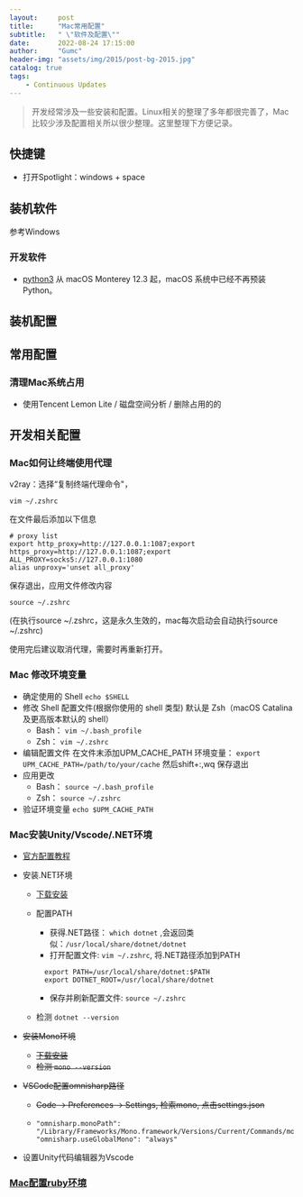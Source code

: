 ```yaml
---
layout:     post
title:      "Mac常用配置"
subtitle:   " \"软件及配置\""
date:       2022-08-24 17:15:00
author:     "Gumc"
header-img: "assets/img/2015/post-bg-2015.jpg"
catalog: true
tags:
    - Continuous Updates
---
```

> 开发经常涉及一些安装和配置。Linux相关的整理了多年都很完善了，Mac比较少涉及配置相关所以很少整理。这里整理下方便记录。

## 快捷键

* 打开Spotlight：windows + space

## 装机软件

参考Windows

### 开发软件

* [python3](https://www.python.org/downloads/) 从 macOS Monterey 12.3 起，macOS 系统中已经不再预装 Python。

## 装机配置

## 常用配置

### 清理Mac系统占用

* 使用Tencent Lemon Lite / 磁盘空间分析 / 删除占用的的

## 开发相关配置

### Mac如何让终端使用代理

v2ray：选择“复制终端代理命令"，

```
vim ~/.zshrc
```

在文件最后添加以下信息

```
# proxy list
export http_proxy=http://127.0.0.1:1087;export https_proxy=http://127.0.0.1:1087;export ALL_PROXY=socks5://127.0.0.1:1080
alias unproxy='unset all_proxy'
```

保存退出，应用文件修改内容

```
source ~/.zshrc
```

(在执行source ~/.zshrc，这是永久生效的，mac每次启动会自动执行source ~/.zshrc)

使用完后建议取消代理，需要时再重新打开。

### Mac 修改环境变量

* 确定使用的 Shell
  `echo $SHELL`
* 修改 Shell 配置文件(根据你使用的 shell 类型)
  默认是 Zsh（macOS Catalina 及更高版本默认的 shell）
  * Bash：
    `vim ~/.bash_profile`
  * Zsh：
    `vim ~/.zshrc`
* 编辑配置文件
  在文件末添加UPM_CACHE_PATH 环境变量：
  `export UPM_CACHE_PATH=/path/to/your/cache`
  然后shift+:,wq 保存退出
* 应用更改
  * Bash：
    `source ~/.bash_profile`
  * Zsh：
    `source ~/.zshrc`
* 验证环境变量
  `echo $UPM_CACHE_PATH`

### Mac安装Unity/Vscode/.NET环境

* [官方配置教程](https://code.visualstudio.com/docs/other/unity)
* 安装.NET环境

  * [下载安装](https://dotnet.microsoft.com/en-us/download)
  * 配置PATH

    * 获得.NET路径： `which dotnet` ,会返回类似：`/usr/local/share/dotnet/dotnet`
    * 打开配置文件: `vim ~/.zshrc`, 将.NET路径添加到PATH

    ```
      export PATH=/usr/local/share/dotnet:$PATH
      export DOTNET_ROOT=/usr/local/share/dotnet
    ```

    * 保存并刷新配置文件: `source ~/.zshrc`
  * 检测
    `dotnet --version`
* ~~安装Mono环境~~

  * [~~下载安装~~](https://www.mono-project.com/download/stable/)
  * ~~检测
    `mono --version`~~
* ~~VSCode配置omnisharp路径~~

  * ~~Code -> Preferences -> Settings, 检索mono, 点击settings.json~~
  * ```plaintext
    "omnisharp.monoPath": "/Library/Frameworks/Mono.framework/Versions/Current/Commands/mono",
    "omnisharp.useGlobalMono": "always"
    ```

<!-- * 设置~/.bash_profile环境变量
```csharp
  export FrameworkPathOverride=/Library/Frameworks/Mono.framework/Versions/Current
  export PATH=/usr/local/share/dotnet:$PATH
``` -->

* 设置Unity代码编辑器为Vscode

### [Mac配置ruby环境](https://gumcstronger.github.io/2024/10/01/mac-ruby-install)
